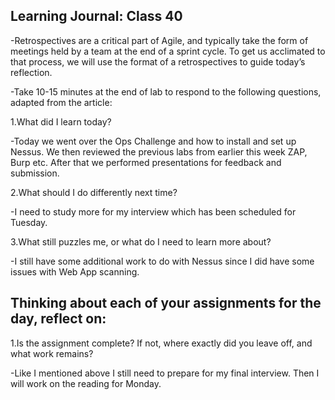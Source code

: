 ## Learning Journal: Class 40

-Retrospectives are a critical part of Agile, and typically take the form of meetings held by a team at the end of a sprint cycle. To get us acclimated to that process, we will use the format of a retrospectives to guide today’s reflection.

-Take 10-15 minutes at the end of lab to respond to the following questions, adapted from the article:

1.What did I learn today?

-Today we went over the Ops Challenge and how to install and set up Nessus. We then reviewed the previous labs from earlier this week ZAP, Burp etc. After that we performed presentations for feedback and submission.

2.What should I do differently next time?

-I need to study more for my interview which has been scheduled for Tuesday.

3.What still puzzles me, or what do I need to learn more about?

-I still have some additional work to do with Nessus since I did have some issues with Web App scanning.

## Thinking about each of your assignments for the day, reflect on:

1.Is the assignment complete? If not, where exactly did you leave off, and what work remains?

-Like I mentioned above I still need to prepare for my final interview. Then I will work on the reading for Monday.
